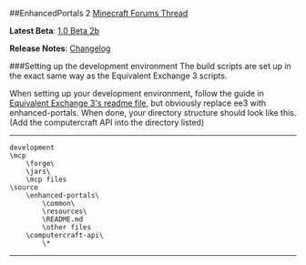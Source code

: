 ##EnhancedPortals 2
[Minecraft Forums Thread](http://www.minecraftforum.net/topic/1301217-)

**Latest Beta**: [1.0 Beta 2b](http://goo.gl/ZEXe5)

**Release Notes**: [Changelog](https://github.com/ShadedDimension/enhanced-portals/blob/development/CHANGELOG.md#beta-2b)

###Setting up the development environment
The build scripts are set up in the exact same way as the Equivalent Exchange 3 scripts.

When setting up your development environment, follow the guide in [Equivalent Exchange 3's readme file](https://github.com/pahimar/Equivalent-Exchange-3/blob/master/README.md), but obviously replace ee3 with enhanced-portals.
When done, your directory structure should look like this. (Add the computercraft API into the directory listed)

***
	development
	\mcp
		\forge\
		\jars\
		\mcp files
	\source
		\enhanced-portals\
			\common\
			\resources\
			\README.md
			\other files
		\computercraft-api\
			\*
***